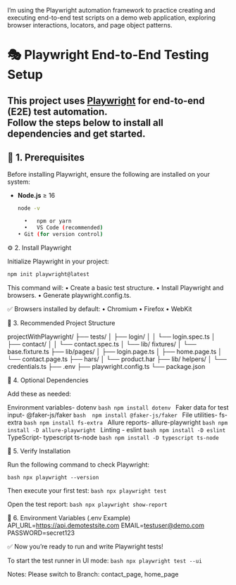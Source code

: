 I’m using the Playwright automation framework to practice creating and executing end-to-end test scripts on a demo web application, exploring browser interactions, locators, and page object patterns.

# 🎭 Playwright End-to-End Testing Setup
This project uses **[Playwright](https://playwright.dev/)** for end-to-end (E2E) test automation.  
Follow the steps below to install all dependencies and get started.
---

## 🧩 1. Prerequisites

Before installing Playwright, ensure the following are installed on your system:

- **Node.js** ≥ 16

  ```bash
  node -v

  	•	npm or yarn
    •	VS Code (recommended)
  •	Git (for version control)
  ```

⚙️ 2. Install Playwright

Initialize Playwright in your project:
 ```bash 
 npm init playwright@latest 
 ```

This command will:
• Create a basic test structure.
• Install Playwright and browsers.
• Generate playwright.config.ts.

✅ Browsers installed by default:
• Chromium
• Firefox
• WebKit

📁 3. Recommended Project Structure

projectWithPlaywright/
├── tests/
│ ├── login/
│ │ └── login.spec.ts
│ ├── contact/
│ │ └── contact.spec.ts
│ └── lib/ fixtures/
│ └── base.fixture.ts
├── lib/pages/
│ ├── login.page.ts
│ ├── home.page.ts
│ └── contact.page.ts
├── hars/
│ └── product.har
├── lib/ helpers/
│ └── credentials.ts
├── .env
├── playwright.config.ts
└── package.json

🔧 4. Optional Dependencies

Add these as needed:

Environment variables- dotenv  ```bash npm install dotenv ```
Faker data for test input- @faker-js/faker  ```bash  npm install @faker-js/faker ```
File utilities- fs-extra ```bash npm install fs-extra ```
Allure reports- allure-playwright ```bash npm install -D allure-playwright ```
Linting - eslint ```bash npm install -D eslint ```
TypeScript- typescript ts-node ```bash npm install -D typescript ts-node ```


🧪 5. Verify Installation

Run the following command to check Playwright:

```bash npx playwright --version ```

Then execute your first test:
```bash npx playwright test ```

Open the test report:
```bash npx playwright show-report ```

📘 6. Environment Variables (.env Example)
API_URL=https://api.demotestsite.com
EMAIL=testuser@demo.com
PASSWORD=secret123

✅ Now you’re ready to run and write Playwright tests!

To start the test runner in UI mode:
```bash npx playwright test --ui ```


Notes: Please switch to Branch:  contact_page, home_page

